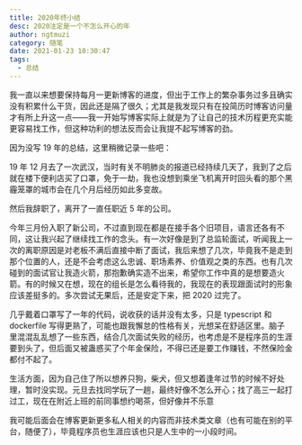 ```yaml
---
title: 2020年终小结
desc: 2020注定是一个不怎么开心的年
author: ngtmuzi
category: 随笔
date: 2021-01-23 10:30:47
tags:
  - 总结
---
```


我一直以来想要保持每月一更新博客的进度，但出于工作上的繁杂事务过多且确实没有积累什么干货，因此还是隔了很久；尤其是我发现只有在投简历时博客访问量才有所上升这一点——我一开始写博客实际上就是为了让自己的技术历程更充实能更容易找工作，但这种功利的想法反而会让我提不起写博客的劲。

因为没写 19 年的总结，这里稍微记录一些吧：

19 年 12 月去了一次武汉，当时有关不明肺炎的报道已经持续几天了，我到了之后就在楼下便利店买了口罩，免于一劫，我也没想到乘坐飞机离开时回头看的那个黑霾笼罩的城市会在几个月后经历如此多变故。

然后我辞职了，离开了一直任职近 5 年的公司。

今年三月份入职了新公司，不过直到现在都是在接手各个旧项目，语言还各有不同，这让我兴起了继续找工作的念头。有一次好像是到了总监轮面试，听闻我上一次的离职原因是对老板不满后直接中断了面试，我后来想了几次，毕竟我不是走到那个位置的人，还是不会考虑这么忠诚、职场素养、价值观之类的东西。也有几次碰到的面试官让我造火箭，那抱歉确实造不出来，希望你工作中真的是想要造火箭。有的时候又在想，现在的组长是怎么看待我的，我现在的表现跟面试时的形象应该差挺多的。多次尝试无果后，还是安定下来，把 2020 过完了。

几乎戴着口罩写了一年的代码，说收获的话并没有太多，只是 typescript 和 dockerfile 写得更熟了，可能也跟我懈怠的性格有关，光想呆在舒适区里。脑子里混混乱乱想了一些东西，结合几次面试失败的经历，也考虑是不是程序员的生涯要到头了，但后面又被蛊惑买了个年金保险，不得已还是要工作赚钱，不然保险金都付不起了。

生活方面，因为自己住了所以想养只狗，柴犬，但又想着逢年过节的时候不好处理，暂时没实现。元旦去找同学玩了一趟，最终好像不怎么开心；找了高三一起打过工，现在在附近上班的前同事想约喝茶，但好像并不乐意

我可能后面会在博客更新更多私人相关的内容而非技术类文章（也有可能在别的平台，随便了），毕竟程序员也生涯应该也只是人生中的一小段时间。
